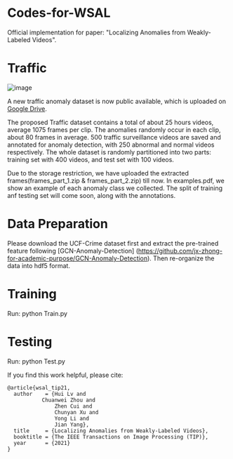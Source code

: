 # Codes-for-WSAL
Official implementation for paper: "Localizing Anomalies from Weakly-Labeled Videos".

# Traffic 
![image](./traffic_examples.png)

A new traffic anomaly dataset is now public available, which is uploaded on [Google Drive](https://drive.google.com/open?id=1cofMJGglil4vddrq_unuy7EEhthMYtuq).

The proposed Traffic dataset contains a total of about 25 hours videos, average 1075 frames per clip. The anomalies randomly occur in each clip, about 80 frames in average. 500 traffic surveillance videos are saved and annotated for anomaly detection, with 250 abnormal and normal videos respectively. The whole dataset is randomly partitioned into two parts: training set with 400 videos, and test set with 100 videos.

Due to the storage restriction, we have uploaded the extracted frames(frames_part_1.zip & frames_part_2.zip) till now. In examples.pdf, we show an example of each anomaly class we collected. The split of training anf testing set will come soon, along with the annotations.

# Data Preparation 
Please download the UCF-Crime dataset first and extract the pre-trained feature following [GCN-Anomaly-Detection] (https://github.com/jx-zhong-for-academic-purpose/GCN-Anomaly-Detection). Then re-organize the data into hdf5 format.

# Training
Run: python Train.py

# Testing
Run: python Test.py

If you find this work helpful, please cite:
```
@article{wsal_tip21,
  author    = {Hui Lv and
	       Chuanwei Zhou and
               Zhen Cui and
               Chunyan Xu and
               Yong Li and
               Jian Yang},
  title     = {Localizing Anomalies from Weakly-Labeled Videos},
  booktitle = {The IEEE Transactions on Image Processing (TIP)},
  year      = {2021}
}
```
